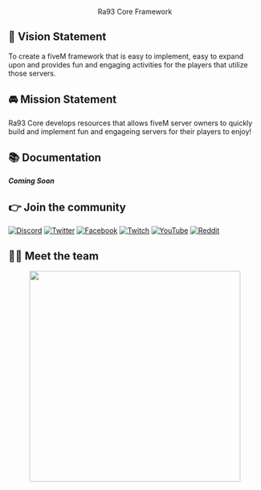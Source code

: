 <p align="center">
  Ra93 Core Framework
</p>

## :eyes: Vision Statement

To create a fiveM framework that is easy to implement, easy to expand upon and provides fun and engaging activities for the players that utilize those servers.

## :oncoming_automobile: Mission Statement

Ra93 Core develops resources that allows fiveM server owners to quickly build and implement fun and engageing servers for their players to enjoy!

## 📚 Documentation
***Coming Soon***

## 👉 Join the community
[![Discord](https://img.shields.io/badge/Discord-%237289DA.svg?style=for-the-badge&logo=discord&logoColor=white)](https://discord.gg/fjuefUa)
[![Twitter](https://img.shields.io/badge/Twitter-%231DA1F2.svg?style=for-the-badge&logo=Twitter&logoColor=white)](https://twitter.com/Ra93Core)
[![Facebook](https://img.shields.io/badge/Facebook-%231877F2.svg?style=for-the-badge&logo=Facebook&logoColor=white)](https://www.facebook.com/groups/568926937910479)
[![Twitch](https://img.shields.io/badge/Twitch-%239146FF.svg?style=for-the-badge&logo=Twitch&logoColor=white)](https://www.twitch.tv/r0adra93)
[![YouTube](https://img.shields.io/badge/YouTube-%23FF0000.svg?style=for-the-badge&logo=YouTube&logoColor=white)](https://www.youtube.com/c/doingitonpurpose)
[![Reddit](https://img.shields.io/badge/Reddit-FF4500?style=for-the-badge&logo=reddit&logoColor=white)](https://www.reddit.com/r/Ra93Core/)

## 👨‍💻 Meet the team
<p align="center">
 <img width="420" src=https://github-readme-stats.vercel.app/api?username=R0adRa93&count_private=true&show_icons=true&title_color=dc143c&text_color=ffffff&icon_color=dc143c&hide_border=true&bg_color=282a36&layout=compact&hide_title=false&hide_rank=false>
</p>
